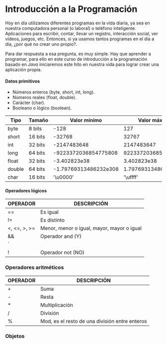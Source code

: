 # Introducción a la Programación
Hoy en día utilizamos diferentes programas en la vida diaria, ya sea en nuestra computadora personal (o laboral) o teléfono inteligente. Aplicaciones para escribir, contar, llevar un registro, interacción social, ver vídeos, juegos, etc. Entonces, si ya usamos tantos programas en el día a día, ¿por qué no crear uno propio?.

Para dar respuesta a esa pregunta, es muy simple. Hay que aprender a programar, para ello en este curso de introducción a la programación basado en *Java* iniciaremos este hito en nuestra vida para lograr crear una aplicación propia.

#### Datos primitivos
- Números enteros (byte, short, int, long).
- Números reales (float, double).
- Carácter (char).
- Booleano o lógico (boolean).

| Tipo   | Tamaño  | Valor mínimo          | Valor máximo         |
|--------|---------|-----------------------|----------------------|
| byte   | 8 bits  | -128                  | 127                  |
| short  | 16 bits | -32768                | 32767                |
| int    | 32 bits | -2147483648           | 2147483647           |
| long   | 64 bits | -9223372036854775808  | 9223372036854775807  |
| float  | 32 bits | -3.402823e38          | 3.402823e38          |
| double | 64 bits | -1.79769313486232e308 | 1.79769313486232e308 |
| char   | 16 bits | '\u0000'              | '\uffff'             |

#### Operadores lógicos

| OPERADOR     | DESCRIPCIÓN                                |
|--------------|--------------------------------------------|
| ==           | Es igual                                   |
| !=           | Es distinto                                |
| <, <=, >, >= | Menor, menor o igual, mayor, mayor o igual |
| &&           | Operador and (Y)                           |
| `||` | Operador or (O) |
| !            | Operador not (NO)                          |

### Operadores aritméticos

| OPERADOR | DESCRIPCIÓN                                    |
|----------|------------------------------------------------|
| +        | Suma                                           |
| -        | Resta                                          |
| *        | Multiplicación                                 |
| /        | División                                       |
| %        | Mod, es el resto de una división entre enteros |

### Objetos
